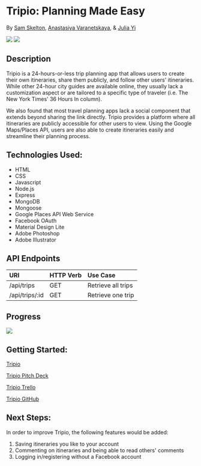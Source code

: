 # Tripio: Planning Made Easy

By [Sam Skelton](https://github.com/skeltonsam), [Anastasiya Varanetskaya](https://github.com/CreativeAnastasia), & [Julia Yi](https://github.com/juliamijiyi)

![](https://i.imgur.com/4un19y0.png)
![](https://i.imgur.com/WG9bVMv.png)

##  Description 
Tripio is a 24-hours-or-less trip planning app that allows users to create their own itineraries, share them publicly, and follow other users' itineraries. While other 24-hour city guides are available online, they usually lack a customization aspect or are tailored to a specific type of traveler (i.e. The New York Times' 36 Hours In column).

We also found that most travel planning apps lack a social component that extends beyond sharing the link directly. Tripio provides a platform where all itineraries are publicly accessible for other users to view. Using the Google Maps/Places API, users are also able to create itineraries easily and streamline their planning process.

## Technologies Used:
* HTML
* CSS
* Javascript
* Node.js
* Express
* MongoDB
* Mongoose
* Google Places API Web Service
* Facebook OAuth
* Material Design Lite
* Adobe Photoshop
* Adobe Illustrator

## API Endpoints
| URI | HTTP Verb | Use Case |
|:----|:----------|:---------|
|/api/trips | GET | Retrieve all trips |
|/api/trips/:id | GET | Retrieve one trip |

## Progress
![](https://media.giphy.com/media/2FoaYd50Uxgv6/giphy.gif)

##  Getting Started:

[Tripio](https://tripio-app.herokuapp.com/)

[Tripio Pitch Deck](https://docs.google.com/presentation/d/1gvOypLc4VjKqJzdAW68iwh28uGDSH4Sp1KnA5grDo2g/edit?usp=sharing)

[Tripio Trello](https://trello.com/b/bERH9WfM/tripio)

[Tripio GitHub](https://github.com/CreativeAnastasia/tripio)


## Next Steps: 

In order to improve Tripio, the following features would be added:

1. Saving itineraries you like to your account
2. Commenting on itineraries and being able to read others' comments
3. Logging in/registering without a Facebook account
